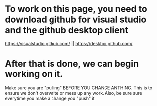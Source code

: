 # To work on this page, you need to download github for visual studio and the github desktop client 
  https://visualstudio.github.com/ || https://desktop.github.com/
# After that is done, we can begin working on it. 
  Make sure you are "pulling" BEFORE YOU CHANGE ANTHING. This is to ensure we don't overwrite or mess up any work. 
  Also, be sure sure everytime you make a change you "push" it

